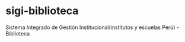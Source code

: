 # sigi-biblioteca
Sistema Integrado de Gestión Institucional(institutos y escuelas Perú) - Biblioteca
